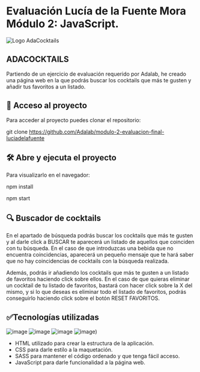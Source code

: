 # Evaluación Lucía de la Fuente Mora Módulo 2: JavaScript.
![Logo AdaCocktails](https://github.com/Adalab/modulo-2-evaluacion-final-luciadelafuente/assets/161826787/11e453b5-f81c-4df2-a27a-734a7a426951)

## **ADACOCKTAILS** 

Partiendo de un ejercicio de evaluación requerido por Adalab, he creado una página web en la que podrás buscar los cocktails que más te gusten y añadir tus favoritos a un listado.

## 📁 **Acceso al proyecto**

Para acceder al proyecto puedes clonar el repositorio:

git clone https://github.com/Adalab/modulo-2-evaluacion-final-luciadelafuente

## 🛠️ **Abre y ejecuta el proyecto**
Para visualizarlo en el navegador:

npm install

npm start

## ​:mag: ​**Buscador de cocktails**

En el apartado de búsqueda podrás buscar los cocktails que más te gusten y al darle click a BUSCAR te aparecerá un listado de aquellos que coinciden con tu búsqueda. En el caso de que introduzcas una bebida que no encuentra coincidencias, aparecerá un pequeño mensaje que te hará saber que no hay coincidencias de cocktails con la búsqueda realizada.

Además, podrás ir añadiendo los cocktails que más te gusten a un listado de favoritos haciendo click sobre ellos. En el caso de que quieras eliminar un cocktail de tu listado de favoritos, bastará con hacer click sobre la X del mismo, y si lo que deseas es eliminar todo el listado de favoritos, podrás conseguirlo haciendo click sobre el botón RESET FAVORITOS.

## ✅**Tecnologías utilizadas**
![image](https://github.com/Adalab/modulo-2-evaluacion-final-luciadelafuente/assets/161826787/0a537936-2c7b-42a7-be65-2f23d318f7f3)
![image](https://github.com/Adalab/modulo-2-evaluacion-final-luciadelafuente/assets/161826787/001b1aeb-99ab-4d35-9ab1-e6b1893e76dc)
![image](https://github.com/Adalab/modulo-2-evaluacion-final-luciadelafuente/assets/161826787/9306a385-437d-45d1-807d-b7b110ec0c89)
![image)](https://github.com/Adalab/modulo-2-evaluacion-final-luciadelafuente/assets/161826787/869ca967-b749-47b9-bb10-df6157cc239f)


- HTML utilizado para crear la estructura de la aplicación.
- CSS para darle estilo a la maquetación.
- SASS para mantener el código ordenado y que tenga fácil acceso.
- JavaScript para darle funcionalidad a la página web.
